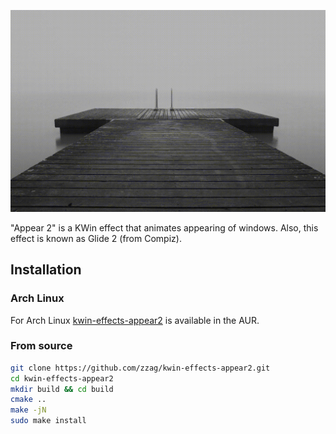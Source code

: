 ![Slow motion](demo/slow-motion.gif)

"Appear 2" is a KWin effect that animates appearing of windows.
Also, this effect is known as Glide 2 (from Compiz).

## Installation

### Arch Linux

For Arch Linux [kwin-effects-appear2](https://aur.archlinux.org/packages/kwin-effects-appear2/)
is available in the AUR.

### From source

```sh
git clone https://github.com/zzag/kwin-effects-appear2.git
cd kwin-effects-appear2
mkdir build && cd build
cmake ..
make -jN
sudo make install
```
